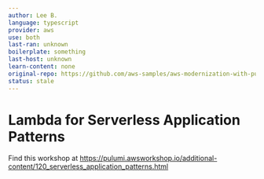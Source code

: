 ```yaml
---
author: Lee B.
language: typescript
provider: aws
use: both
last-ran: unknown
boilerplate: something
last-host: unknown
learn-content: none
original-repo: https://github.com/aws-samples/aws-modernization-with-pulumi/tree/master/content
status: stale
---
```


# Lambda for Serverless Application Patterns

Find this workshop at https://pulumi.awsworkshop.io/additional-content/120_serverless_application_patterns.html